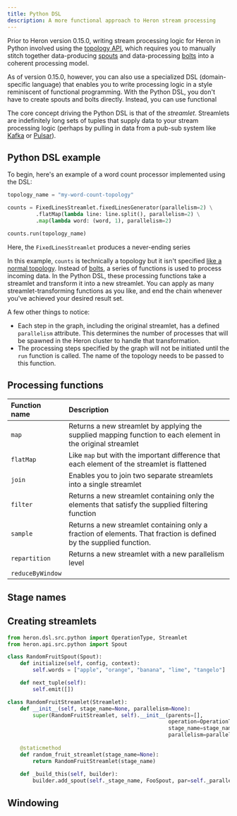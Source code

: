 ```yaml
---
title: Python DSL
description: A more functional approach to Heron stream processing
---
```


Prior to Heron version 0.15.0, writing stream processing logic for Heron in Python involved using the [topology API](../topologies), which requires you to manually stitch together data-producing [spouts](../spouts) and data-processing [bolts](../bolts) into a coherent processing model.

As of version 0.15.0, however, you can also use a specialized DSL (domain-specific language) that enables you to write processing logic in a style reminiscent of functional programming. With the Python DSL, you don't have to create spouts and bolts directly. Instead, you can use functional 

The core concept driving the Python DSL is that of the *streamlet*. Streamlets are indefinitely long sets of tuples that supply data to your stream processing logic (perhaps by pulling in data from a pub-sub system like [Kafka](https://kafka.apache.org/) or [Pulsar](http://pulsar.incubator.apache.org/)).

## Python DSL example

To begin, here's an example of a word count processor implemented using the DSL:

```python
topology_name = "my-word-count-topology"

counts = FixedLinesStreamlet.fixedLinesGenerator(parallelism=2) \
         .flatMap(lambda line: line.split(), parallelism=2) \
         .map(lambda word: (word, 1), parallelism=2)

counts.run(topology_name)
```

Here, the `FixedLinesStreamlet` produces a never-ending series

In this example, `counts` is technically a topology but it isn't specified [like a normal topology](../topologies). Instead of [bolts](../bolts), a series of functions is used to process incoming data. In the Python DSL, these processing functions take a streamlet and transform it into a new streamlet. You can apply as many streamlet-transforming functions as you like, and end the chain whenever you've achieved your desired result set.

A few other things to notice:

* Each step in the graph, including the original streamlet, has a defined `parallelism` attribute. This determines the number of processes that will be spawned in the Heron cluster to handle that transformation.
* The processing steps specified by the graph will not be initiated until the `run` function is called. The name of the topology needs to be passed to this function.

## Processing functions

Function name | Description
:-------------|:------------
`map` | Returns a new streamlet by applying the supplied mapping function to each element in the original streamlet
`flatMap` | Like `map` but with the important difference that each element of the streamlet is flattened
`join` | Enables you to join two separate streamlets into a single streamlet
`filter` | Returns a new streamlet containing only the elements that satisfy the supplied filtering function
`sample` | Returns a new streamlet containing only a fraction of elements. That fraction is defined by the supplied function.
`repartition` | Returns a new streamlet with a new parallelism level
`reduceByWindow` |

## Stage names



## Creating streamlets

```python
from heron.dsl.src.python import OperationType, Streamlet
from heron.api.src.python import Spout

class RandomFruitSpout(Spout):
    def initialize(self, config, context):
        self.words = ["apple", "orange", "banana", "lime", "tangelo"]

    def next_tuple(self):
        self.emit([])

class RandomFruitStreamlet(Streamlet):
    def __init__(self, stage_name=None, parallelism=None):
        super(RandomFruitStreamlet, self).__init__(parents=[],
                                                   operation=OperationType.Input,
                                                   stage_name=stage_name,
                                                   parallelism=parallelism)
    
    @staticmethod
    def random_fruit_streamlet(stage_name=None):
        return RandomFruitStreamlet(stage_name)
    
    def _build_this(self, builder):
        builder.add_spout(self._stage_name, FooSpout, par=self._parallelism)
```

## Windowing